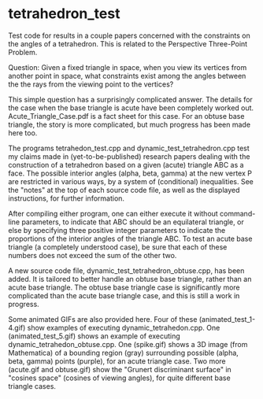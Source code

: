 # tetrahedron_test

Test code for results in a couple papers concerned with the constraints on the angles of a tetrahedron. This is related to the Perspective Three-Point Problem. 

Question: Given a fixed triangle in space, when you view its vertices from another point in space, what constraints exist among the angles between the the rays from the viewing point to the vertices?

This simple question has a surprisingly complicated answer. The details for the case when the base triangle is acute have been completely worked out. Acute_Triangle_Case.pdf is a fact sheet for this case. For an obtuse base triangle, the story is more complicated, but much progress has been made here too.

The programs tetrahedon_test.cpp and dynamic_test_tetrahedron.cpp test my claims made in (yet-to-be-published) research papers dealing with the construction of a tetrahedron based on a given (acute) triangle ABC as a face. The possible interior angles (alpha, beta, gamma) at the new vertex P are restricted in various ways, by a system of (conditional) inequalities. See the "notes" at the top of each source code file, as well as the displayed instructions, for further information.

After compiling either program, one can either execute it without command-line parameters, to indicate that ABC should be an equilateral triangle, or else by specifying three positive integer parameters to indicate the proportions of the interior angles of the triangle ABC. To test an acute base triangle (a completely understood case), be sure that each of these numbers does not exceed the sum of the other two. 

A new source code file, dynamic_test_tetrahedron_obtuse.cpp, has been added. It is tailored to better handle an obtuse base triangle, rather than an acute base triangle. The obtuse base triangle case is significantly more complicated than the acute base triangle case, and this is still a work in progress.

Some animated GIFs are also provided here. Four of these (animated_test_1-4.gif) show examples of executing dynamic_tetrahedon.cpp. One (animated_test_5.gif) shows an example of executing dynamic_tetrahedon_obtuse.cpp. One (spike.gif) shows a 3D image (from Mathematica) of a bounding region (gray) surrounding possible (alpha, beta, gamma) points (purple), for an acute triangle case. Two more (acute.gif and obtuse.gif) show the "Grunert discriminant surface" in "cosines space" (cosines of viewing angles), for quite different base triangle cases. 

